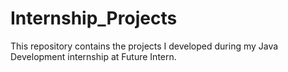 # Internship_Projects
This repository contains the projects I developed during my Java Development internship at Future Intern.
